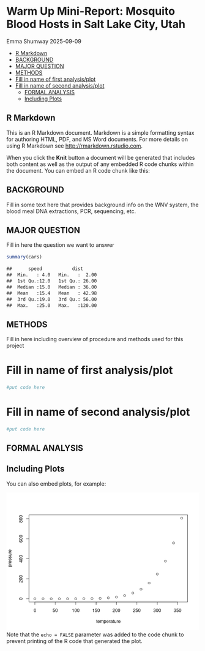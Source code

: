 Warm Up Mini-Report: Mosquito Blood Hosts in Salt Lake City, Utah
================
Emma Shumway
2025-09-09

- [R Markdown](#r-markdown)
- [BACKGROUND](#background)
- [MAJOR QUESTION](#major-question)
- [METHODS](#methods)
- [Fill in name of first
  analysis/plot](#fill-in-name-of-first-analysisplot)
- [Fill in name of second
  analysis/plot](#fill-in-name-of-second-analysisplot)
  - [FORMAL ANALYSIS](#formal-analysis)
  - [Including Plots](#including-plots)

## R Markdown

This is an R Markdown document. Markdown is a simple formatting syntax
for authoring HTML, PDF, and MS Word documents. For more details on
using R Markdown see <http://rmarkdown.rstudio.com>.

When you click the **Knit** button a document will be generated that
includes both content as well as the output of any embedded R code
chunks within the document. You can embed an R code chunk like this:

## BACKGROUND

Fill in some text here that provides background info on the WNV system,
the blood meal DNA extractions, PCR, sequencing, etc.

## MAJOR QUESTION

Fill in here the question we want to answer

``` r
summary(cars)
```

    ##      speed           dist       
    ##  Min.   : 4.0   Min.   :  2.00  
    ##  1st Qu.:12.0   1st Qu.: 26.00  
    ##  Median :15.0   Median : 36.00  
    ##  Mean   :15.4   Mean   : 42.98  
    ##  3rd Qu.:19.0   3rd Qu.: 56.00  
    ##  Max.   :25.0   Max.   :120.00

## METHODS

Fill in here including overview of procedure and methods used for this
project

# Fill in name of first analysis/plot

``` r
#put code here
```

# Fill in name of second analysis/plot

``` r
#put code here
```

## FORMAL ANALYSIS

## Including Plots

You can also embed plots, for example:

![](templateReport_files/figure-gfm/pressure-1.png)<!-- --> Note that
the `echo = FALSE` parameter was added to the code chunk to prevent
printing of the R code that generated the plot.

